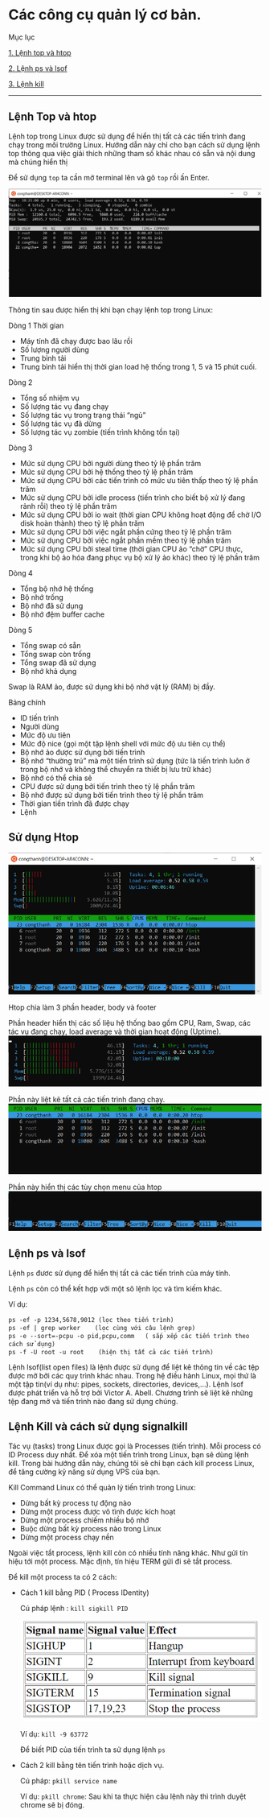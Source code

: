# Các công cụ quản lý cơ bản.

Mục lục 

[1. Lệnh top và htop](#1)

[2. Lệnh ps và lsof](#2)

[3. Lệnh kill](#3)

----



## <a name="1"> Lệnh Top và htop </a>

Lệnh top trong Linux được sử dụng để hiển thị tất cả các tiến trình đang chạy trong môi trường Linux. Hướng dẫn này chỉ cho bạn cách sử dụng lệnh top thông qua việc giải thích những tham số khác nhau có sẵn và nội dung mà chúng hiển thị

Để sử dụng `top` ta cần mở terminal lên và gõ `top` rồi ấn Enter.

![](toolimg/top1.png)

Thông tin sau được hiển thị khi bạn chạy lệnh top trong Linux:

Dòng 1
Thời gian
- Máy tính đã chạy được bao lâu rồi
- Số lượng người dùng
- Trung bình tải
- Trung bình tải hiển thị thời gian load hệ thống trong 1, 5 và 15 phút cuối.

Dòng 2
- Tổng số nhiệm vụ
- Số lượng tác vụ đang chạy
- Số lượng tác vụ trong trạng thái “ngủ”
- Số lượng tác vụ đã dừng
- Số lượng tác vụ zombie (tiến trình không tồn tại)

Dòng 3
- Mức sử dụng CPU bởi người dùng theo tỷ lệ phần trăm
- Mức sử dụng CPU bởi hệ thống theo tỷ lệ phần trăm
- Mức sử dụng CPU bởi các tiến trình có mức ưu tiên thấp theo tỷ lệ phần trăm
- Mức sử dụng CPU bởi idle process (tiến trình cho biết bộ xử lý đang rảnh rỗi) theo tỷ lệ phần trăm
- Mức sử dụng CPU bởi io wait (thời gian CPU không hoạt động để chờ I/O disk hoàn thành) theo tỷ lệ phần trăm
- Mức sử dụng CPU bởi việc ngắt phần cứng theo tỷ lệ phần trăm
- Mức sử dụng CPU bởi việc ngắt phần mềm theo tỷ lệ phần trăm
- Mức sử dụng CPU bởi steal time (thời gian CPU ảo “chờ” CPU thực, trong khi bộ ảo hóa đang phục vụ bộ xử lý ảo khác) theo tỷ lệ phần trăm

Dòng 4
- Tổng bộ nhớ hệ thống
- Bộ nhớ trống
- Bộ nhớ đã sử dụng
- Bộ nhớ đệm buffer cache

Dòng 5
- Tổng swap có sẵn
- Tổng swap còn trống
- Tổng swap đã sử dụng
- Bộ nhớ khả dụng

Swap là RAM ảo, được sử dụng khi bộ nhớ vật lý (RAM) bị đầy.

Bảng chính
- ID tiến trình
- Người dùng
- Mức độ ưu tiên
- Mức độ nice (gọi một tập lệnh shell với mức độ ưu tiên cụ thể)
- Bộ nhớ ảo được sử dụng bởi tiến trình
- Bộ nhớ “thường trú” mà một tiến trình sử dụng (tức là tiến trình luôn ở trong bộ nhớ và không thể chuyển ra thiết bị lưu trữ khác)
- Bộ nhớ có thể chia sẻ
- CPU được sử dụng bởi tiến trình theo tỷ lệ phần trăm
- Bộ nhớ được sử dụng bởi tiến trình theo tỷ lệ phần trăm
- Thời gian tiến trình đã được chạy
- Lệnh

## Sử dụng Htop 
![](toolimg/htop.png)


Htop chia làm 3 phần header, body và footer

Phần header hiển thị các số liệu hệ thống bao gồm CPU, Ram, Swap, các tác vụ đang chạy, load average và thời gian hoạt động (Uptime).
![](toolimg/htop-header.png)



Phần này liệt kê tất cả các tiến trình đang chạy.
![](toolimg/htop-body.png)

Phần này hiển thị các tùy chọn menu của htop
![](toolimg/htop-footer.png)

## <a name="2"> Lệnh ps và lsof </a>

Lệnh `ps` đươc sử dụng để hiển thị tất cả các tiến trình của máy tính.

Lệnh `ps` còn có thể kết hợp với một sô lệnh lọc và tìm kiếm khác.

Ví dụ:
```
ps -ef -p 1234,5678,9012 (lọc theo tiến trình)
ps -ef | grep worker    (lọc cùng với câu lệnh grep)
ps -e --sort=-pcpu -o pid,pcpu,comm   ( sắp xếp các tiến trình theo cách sử dụng)
ps -f -U root -u root    (hiện thị tất cả các tiến trình)
```


Lệnh lsof(list open files) là lệnh được sử dụng để liệt kê thông tin về các tệp được mở bởi các quy trình khác nhau. Trong hệ điều hành Linux, mọi thứ là một tập tin(ví dụ như: pipes, sockets, directories, devices,...). Lệnh lsof được phát triển và hỗ trợ bởi Victor A. Abell. Chương trình sẽ liệt kê những tệp đang mở và tiến trình nào đang sử dụng chúng.


## <a name="3"> Lệnh Kill và cách sử dụng signalkill </a>
Tác vụ (tasks) trong Linux được gọi là Processes (tiến trình). Mỗi process có ID Process duy nhất. Để xóa một tiến trình trong Linux, bạn sẽ dùng lệnh kill. Trong bài hướng dẫn này, chúng tôi sẽ chỉ bạn cách kill process Linux, để tăng cường kỹ năng sử dụng VPS của bạn.

Kill Command Linux có thể quản lý tiến trình trong Linux:

- Dừng bất kỳ process tự động nào
- Dừng một process được vô tình được kích hoạt
- Dừng một process chiếm nhiều bộ nhớ
- Buộc dừng bất kỳ process nào trong Linux
- Dừng một process chạy nền

Ngoài việc tắt process, lệnh kill còn có nhiều tính năng khác. Như gửi tín hiệu tới một process. Mặc định, tín hiệu TERM gửi đi sẽ tắt process.

Để kill một process ta có 2 cách:

- Cách 1 kill bằng PID ( Process IDentity)

    Cú pháp lệnh : `kill sigkill PID`

    ![](toolimg/signal-kill.png)

    Ví dụ: `kill -9 63772`

    Để biết PID của tiến trình ta sử dụng lệnh `ps`

- Cách 2 kill bằng tên tiến trình hoặc dịch vụ.

    Cú pháp: `pkill service name`

    Ví dụ: `pkill chrome`: Sau khi ta thực hiện câu lệnh này thì trình duyệt chrome sẽ bị đóng.




